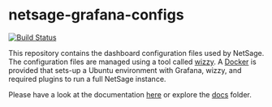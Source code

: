 # netsage-grafana-configs

[![Build Status](https://travis-ci.com/netsage-project/netsage-grafana-configs.svg?branch=1.8.5)](https://travis-ci.com/netsage-project/netsage-grafana-configs)


This repository contains the dashboard configuration files used by NetSage. The configuration files are managed using a tool called [wizzy](https://github.com/utkarshcmu/wizzy). A [Docker](https://www.docker.com/) is provided that sets-up a Ubuntu environment with Grafana, wizzy, and required plugins to run a full NetSage instance. 

Please have a look at the documentation [here](https://netsage-project.github.io/netsage-grafana-configs/) or explore the [docs](website/docs/) folder.


